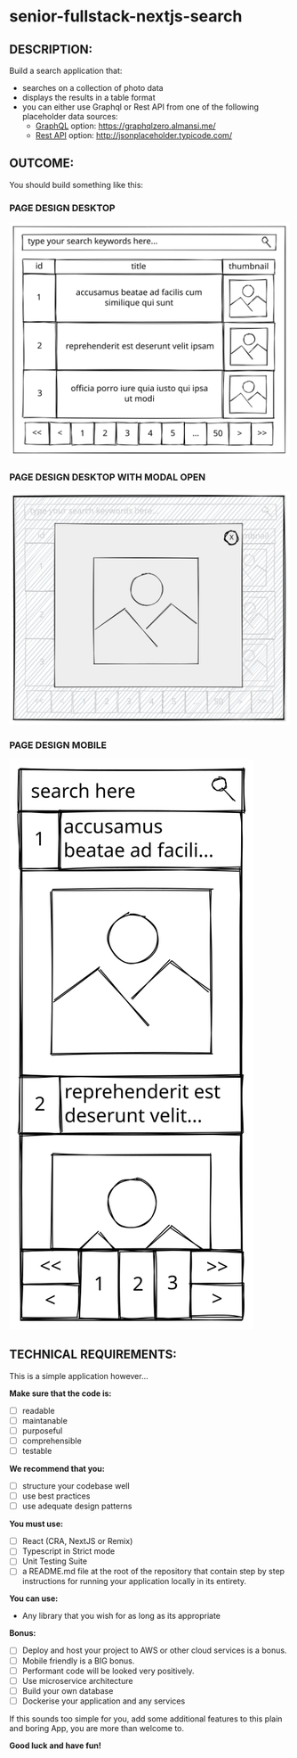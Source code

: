 # senior-fullstack-nextjs-search

## DESCRIPTION:
Build a search application that:

- searches on a collection of photo data
- displays the results in a table format
- you can either use Graphql or Rest API from one of the following placeholder data sources:
  - [GraphQL](https://graphql.org/) option: https://graphqlzero.almansi.me/
  - [Rest API](https://en.wikipedia.org/wiki/Representational_state_transfer) option: http://jsonplaceholder.typicode.com/


## OUTCOME:
You should build something like this:

### PAGE DESIGN DESKTOP
![page design desktop view](./page_design_desktop.svg)

### PAGE DESIGN DESKTOP WITH MODAL OPEN
![page design desktop view with modal open](./page_design_desktop_modal.svg)

### PAGE DESIGN MOBILE
![page design mobile view](./page_design_mobile.svg)


## TECHNICAL REQUIREMENTS:

This is a simple application however...

**Make sure that the code is:**
- [ ] readable
- [ ] maintanable
- [ ] purposeful
- [ ] comprehensible
- [ ] testable

**We recommend that you:**
- [ ] structure your codebase well
- [ ] use best practices
- [ ] use adequate design patterns

**You must use:**
- [ ] React (CRA, NextJS or Remix)
- [ ] Typescript in Strict mode
- [ ] Unit Testing Suite
- [ ] a README.md file at the root of the repository that contain step by step instructions for running your application locally in its entirety.

**You can use:**
- Any library that you wish for as long as its appropriate

**Bonus:**
- [ ] Deploy and host your project to AWS or other cloud services is a bonus.
- [ ] Mobile friendly is a BIG bonus.
- [ ] Performant code will be looked very positively.
- [ ] Use microservice architecture
- [ ] Build your own database
- [ ] Dockerise your application and any services

If this sounds too simple for you, add some additional features to this plain and boring App, you are more than welcome to.


**Good luck and have fun!**

